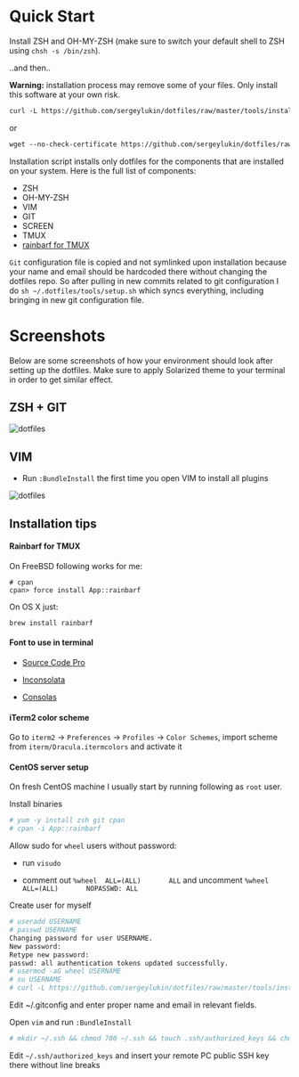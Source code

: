 Quick Start
===========

Install ZSH and OH-MY-ZSH (make sure to switch your default shell to ZSH using
`chsh -s /bin/zsh`).

..and then..

**Warning:** installation process may remove some of your files. Only install this
software at your own risk.

``` html
curl -L https://github.com/sergeylukin/dotfiles/raw/master/tools/install.sh | sh
```

or

``` html
wget --no-check-certificate https://github.com/sergeylukin/dotfiles/raw/master/tools/install.sh -O - | sh
```

Installation script installs only dotfiles for the components that are installed on
your system. Here is the full list of components:

* ZSH
* OH-MY-ZSH
* VIM
* GIT
* SCREEN
* TMUX
* [rainbarf for TMUX](https://github.com/creaktive/rainbarf)

`Git` configuration file is copied and not symlinked upon installation
because your name and email should be hardcoded there without changing
the dotfiles repo. So after pulling in new commits related to git
configuration I do `sh ~/.dotfiles/tools/setup.sh` which syncs
everything, including bringing in new git configuration file.

Screenshots
===========

Below are some screenshots of how your environment should look after setting
up the dotfiles. Make sure to apply Solarized theme to your terminal in order
to get similar effect.

ZSH + GIT
----------

![dotfiles](https://raw.github.com/sergeylukin/dotfiles/master/img/screen-zsh-git.jpg)

VIM
---

- Run `:BundleInstall` the first time you open VIM to install all plugins

![dotfiles](https://raw.github.com/sergeylukin/dotfiles/master/img/screen-vim.jpg)

Installation tips
-----------------

#### Rainbarf for TMUX

On FreeBSD following works for me:

```
# cpan
cpan> force install App::rainbarf
```

On OS X just:

```
brew install rainbarf
```

#### Font to use in terminal

- [Source Code Pro](https://github.com/adobe-fonts/source-code-pro/releases)

- [Inconsolata](https://github.com/google/fonts/blob/master/ofl/inconsolata/Inconsolata-Regular.ttf)

- [Consolas](http://ikato.com/blog/how-to-install-consolas-font-on-mac-os-x.html)

#### iTerm2 color scheme

Go to `iterm2` -> `Preferences` -> `Profiles` -> `Color Schemes`,  import
scheme from `iterm/Dracula.itermcolors` and activate it

#### CentOS server setup

On fresh CentOS machine I usually start by running following as `root` user.

Install binaries

```sh
# yum -y install zsh git cpan
# cpan -i App::rainbarf
```

Allow sudo for `wheel` users without password:

- run `visudo`

- comment out `%wheel  ALL=(ALL)       ALL` and uncomment `%wheel        ALL=(ALL)       NOPASSWD: ALL`

Create user for myself

```sh
# useradd USERNAME
# passwd USERNAME
Changing password for user USERNAME.
New password: 
Retype new password: 
passwd: all authentication tokens updated successfully.
# usermod -aG wheel USERNAME
# su USERNAME
# curl -L https://github.com/sergeylukin/dotfiles/raw/master/tools/install.sh | sh
```

Edit ~/.gitconfig and enter proper name and email in relevant fields.

Open `vim` and run `:BundleInstall`

```sh
# mkdir ~/.ssh && chmod 700 ~/.ssh && touch .ssh/authorized_keys && chmod 600 .ssh/authorized_keys
```

Edit `~/.ssh/authorized_keys` and insert your remote PC public SSH key there without line breaks

